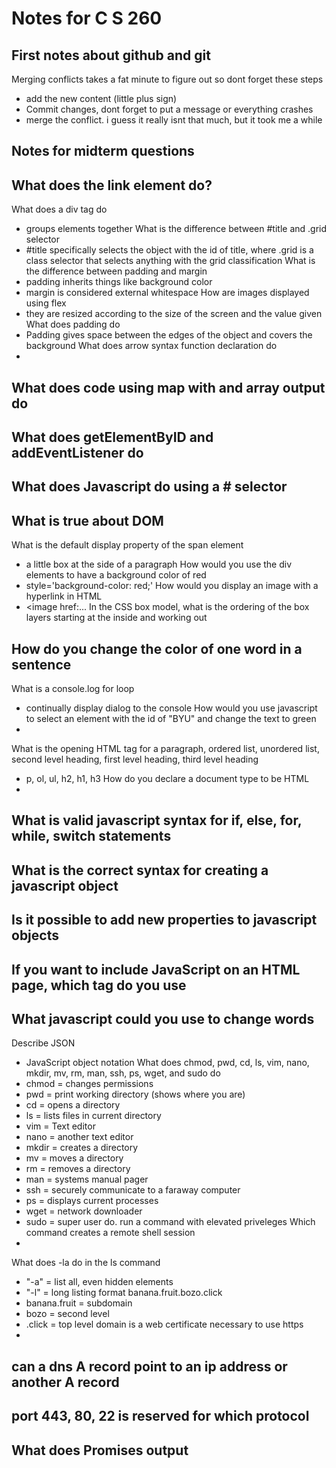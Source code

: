 # Notes for C S 260

## First notes about github and git
Merging conflicts takes a fat minute to figure out so dont forget these steps
- add the new content (little plus sign)
- Commit changes, dont forget to put a message or everything crashes
- merge the conflict. i guess it really isnt that much, but it took me a while

## Notes for midterm questions 
What does the link element do?
-
What does a div tag do
- groups elements together
What is the difference between #title and .grid selector
- #title specifically selects the object with the id of title, where .grid is a class selector that selects anything with the grid classification
What is the difference between padding and margin
- padding inherits things like background color
- margin is considered external whitespace
How are images displayed using flex
- they are resized according to the size of the screen and the value given
What does padding do
- Padding gives space between the edges of the object and covers the background
What does arrow syntax function declaration do
- 
What does code using map with and array output do
-
What does getElementByID and addEventListener do
-
What does Javascript do using a # selector
-
What is true about DOM
-
What is the default display property of the span element
- a little box at the side of a paragraph
How would you use the div elements to have a background color of red
- style='background-color: red;'
How would you display an image with a hyperlink in HTML
- <image href:...
In the CSS box model, what is the ordering of the box layers starting at the inside and working out
  
How do you change the color of one word in a sentence
-
What is a console.log for loop
- continually display dialog to the console
How would you use javascript to select an element with the id of "BYU" and change the text to green
-
What is the opening HTML tag for a paragraph, ordered list, unordered list, second level heading, first level heading, third level heading
- p, ol, ul, h2, h1, h3
How do you declare a document type to be HTML
- <!DOCTYPE html>
What is valid javascript syntax for if, else, for, while, switch statements
- 
What is the correct syntax for creating a javascript object
-
Is it possible to add new properties to javascript objects
-
If you want to include JavaScript on an HTML page, which tag do you use
-
What javascript could you use to change words
-
Describe JSON
- JavaScript object notation
What does chmod, pwd, cd, ls, vim, nano, mkdir, mv, rm, man, ssh, ps, wget, and sudo do
- chmod = changes permissions
- pwd = print working directory (shows where you are)
- cd = opens a directory
- ls = lists files in current directory
- vim = Text editor
- nano = another text editor
- mkdir = creates a directory
- mv = moves a directory
- rm = removes a directory
- man = systems manual pager
- ssh = securely communicate to a faraway computer
- ps = displays current processes
- wget = network downloader
- sudo = super user do. run a command with elevated priveleges
Which command creates a remote shell session
-
What does -la do in the ls command
- "-a" = list all, even hidden elements
- "-l" = long listing format
banana.fruit.bozo.click
- banana.fruit = subdomain
- bozo = second level
- .click = top level domain
is a web certificate necessary to use https
-
can a dns A record point to an ip address or another A record
-
port 443, 80, 22 is reserved for which protocol
-
What does Promises output
-
